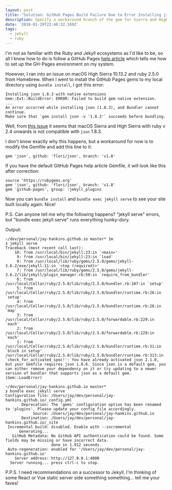 ```yaml
---
layout: post
title: "Solution: GitHub Pages Build Failure Due to Error Installing json (1.8.3)"
description: Specify a workaround branch of the gem for Sierra and High Sierra
date: '2018-01-29T22:40:32.169Z'
tags:
  - jekyll
  - ruby
---
```


I'm not as familiar with the Ruby and Jekyll ecosystems as I'd like to be, so all I know how to do is follow a GitHub Pages [help article](https://help.github.com/articles/setting-up-your-github-pages-site-locally-with-jekyll/) which tells me how to set up the GH-Pages environment on my system.

Hoewver, I ran into an issue on macOS High Sierra 10.13.2 and ruby 2.5.0 from Homebrew. When I went to install the GitHub Pages gems to my local directory using `bundle install`, I got this error:
```
Installing json 1.8.3 with native extensions
Gem::Ext::BuildError: ERROR: Failed to build gem native extension.
...
An error occurred while installing json (1.8.3), and Bundler cannot continue.
Make sure that `gem install json -v '1.8.3'` succeeds before bundling.
```

Well, from [this issue](https://github.com/flori/json/issues/253) it seems that macOS Sierra and High Sierra with ruby v 2.4 onwards is not compatible with `json` 1.8.3.

I don't know exactly why this happens, but a workaround for now is to modify the Gemfile and add this line to it:
```
gem 'json', github: 'flori/json', branch: 'v1.8'
```

If you have the default GitHub Pages help article Gemfile, it will look like this after correction:
```
source 'https://rubygems.org'
gem 'json', github: 'flori/json', branch: 'v1.8'
gem 'github-pages', group: :jekyll_plugins
```

Now you can ` bundle install ` and `bundle exec jekyll serve` to see your site built locally again. Nice!

P.S. Can anyone tell me why the following happens? "jekyll serve" errors, but "bundle exec jekyll serve" runs everything hunky-dory.

Output:
```
~/dev/personal/jay-hankins.github.io master* 1m
❯ jekyll serve
Traceback (most recent call last):
	10: from /usr/local/bin/jekyll:23:in `<main>'
	 9: from /usr/local/bin/jekyll:23:in `load'
	 8: from /usr/local/lib/ruby/gems/2.5.0/gems/jekyll-3.6.2/exe/jekyll:11:in `<top (required)>'
	 7: from /usr/local/lib/ruby/gems/2.5.0/gems/jekyll-3.6.2/lib/jekyll/plugin_manager.rb:50:in `require_from_bundler'
	 6: from /usr/local/Cellar/ruby/2.5.0/lib/ruby/2.5.0/bundler.rb:107:in `setup'
	 5: from /usr/local/Cellar/ruby/2.5.0/lib/ruby/2.5.0/bundler/runtime.rb:26:in `setup'
	 4: from /usr/local/Cellar/ruby/2.5.0/lib/ruby/2.5.0/bundler/runtime.rb:26:in `map'
	 3: from /usr/local/Cellar/ruby/2.5.0/lib/ruby/2.5.0/forwardable.rb:229:in `each'
	 2: from /usr/local/Cellar/ruby/2.5.0/lib/ruby/2.5.0/forwardable.rb:229:in `each'
	 1: from /usr/local/Cellar/ruby/2.5.0/lib/ruby/2.5.0/bundler/runtime.rb:31:in `block in setup'
/usr/local/Cellar/ruby/2.5.0/lib/ruby/2.5.0/bundler/runtime.rb:313:in `check_for_activated_spec!': You have already activated json 2.1.0, but your Gemfile requires json 1.8.6. Since json is a default gem, you can either remove your dependency on it or try updating to a newer version of bundler that supports json as a default gem. (Gem::LoadError)

~/dev/personal/jay-hankins.github.io master*
❯ bundle exec jekyll serve
Configuration file: /Users/jay/dev/personal/jay-hankins.github.io/_config.yml
       Deprecation: The 'gems' configuration option has been renamed to 'plugins'. Please update your config file accordingly.
            Source: /Users/jay/dev/personal/jay-hankins.github.io
       Destination: /Users/jay/dev/personal/jay-hankins.github.io/_site
 Incremental build: disabled. Enable with --incremental
      Generating...
   GitHub Metadata: No GitHub API authentication could be found. Some fields may be missing or have incorrect data.
                    done in 1.912 seconds.
 Auto-regeneration: enabled for '/Users/jay/dev/personal/jay-hankins.github.io'
    Server address: http://127.0.0.1:4000
  Server running... press ctrl-c to stop.
  ```

P.P.S. I need recommendations on a successor to Jekyll. I'm thinking of some React or Vue static server side something something... tell me your faves!
